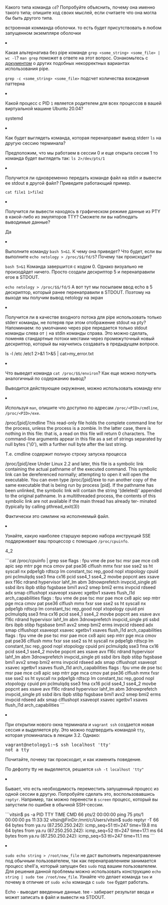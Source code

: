 <p>Какого типа команда <code>cd</code>? Попробуйте объяснить, почему она именно такого типа; опишите ход своих мыслей, если считаете что она могла бы быть другого типа.</p>
<p> встроенная комманда оболочки. то есть будет присутствовать в любом запущенном экземпляре оболочки</p>
<li>
<p>Какая альтернатива без pipe команде <code>grep &lt;some_string&gt; &lt;some_file&gt; | wc -l</code>? <code>man grep</code> поможет в ответе на этот вопрос. Ознакомьтесь с <a href="http://www.smallo.ruhr.de/award.html" rel="nofollow">документом</a> о других подобных некорректных вариантах использования pipe.</p>
</li>
<p><code>grep -c &lt;some_string&gt; &lt;some_file&gt;</code> подсчет количества вхождения паттерна</p>
<li>
<p>Какой процесс с PID <code>1</code> является родителем для всех процессов в вашей виртуальной машине Ubuntu 20.04?</p>
<p>systemd</p>
</li>
<li>
<p>Как будет выглядеть команда, которая перенаправит вывод stderr <code>ls</code> на другую сессию терминала?</p>
<p>Предположим, что мы работаем в сессии 0 и еще открыта сессия 1 то команда будет выглядеть так: <code>ls 2>/dev/pts/1</code>
</li>
<li>
<p>Получится ли одновременно передать команде файл на stdin и вывести ее stdout в другой файл? Приведите работающий пример.</p>
<p><code>cat file1 1>file2</code>
</li>
<li>
<p>Получится ли вывести находясь в графическом режиме данные из PTY в какой-либо из эмуляторов TTY? Сможете ли вы наблюдать выводимые данные?</p>
<p>Да</p>
</li>
<li>
<p>Выполните команду <code>bash 5&gt;&amp;1</code>. К чему она приведет? Что будет, если вы выполните <code>echo netology &gt; /proc/$$/fd/5</code>? Почему так происходит?</p>
<p><code>bash 5>&1</code> Команда завершится с кодом 0. Однако визуально не произодйдет ничего. Просто создали дескриптор 5 и перенаправили егое в STDOUT.
<p><code>echo netology > /proc/$$/fd/5</code> А вот тут мы посылаем ввод echo в 5 дескриптор, который ранее перенаправили в STDOUT. Поэтому на выходе мы получим вывод netology на экран</p>
</li>
<li>
<p>Получится ли в качестве входного потока для pipe использовать только stderr команды, не потеряв при этом отображение stdout на pty? Напоминаем: по умолчанию через pipe передается только stdout команды слева от <code>|</code> на stdin команды справа.
Это можно сделать, поменяв стандартные потоки местами через промежуточный новый дескриптор, который вы научились создавать в предыдущем вопросе.</p>
<p>ls -l /etc /etc1 2>&1 1>&5 | cat>my_error.txt</p>

</li>
<li>
<p>Что выведет команда <code>cat /proc/$$/environ</code>? Как еще можно получить аналогичный по содержанию вывод?</p>
<p>Выводится действующее окружение, можно использовать команду env</p> 
</li>
<li>
<p>Используя <code>man</code>, опишите что доступно по адресам <code>/proc/&lt;PID&gt;/cmdline</code>, <code>/proc/&lt;PID&gt;/exe</code>.</p>
<p> /proc/[pid]/cmdline
              This read-only file holds the complete command line for the process, unless the process is a zombie.  In the latter case, there is nothing in this file: that is, a read on  this  file  will
              return 0 characters.  The command-line arguments appear in this file as a set of strings separated by null bytes ('\0'), with a further null byte after the last string.</p>
<p>Т.е. cmdline содержит полную строку запуска процесса</p>
<p> /proc/[pid]/exe
              Under  Linux 2.2 and later, this file is a symbolic link containing the actual pathname of the executed command.  This symbolic link can be dereferenced normally; attempting to open it will
              open the executable.  You can even type /proc/[pid]/exe to run another copy of the same executable that is being run by process [pid].  If the pathname has been unlinked, the symbolic  link
              will  contain the string '(deleted)' appended to the original pathname.  In a multithreaded process, the contents of this symbolic link are not available if the main thread has already ter‐
              minated (typically by calling pthread_exit(3))</p>
<p>Фактически это симлинк на исполняемый файл.</p>
</li>
<li>
<p>Узнайте, какую наиболее старшую версию набора инструкций SSE поддерживает ваш процессор с помощью <code>/proc/cpuinfo</code>.</p>
<p>4_2
<p>
```cat /proc/cpuinfo | grep sse
flags           : fpu vme de pse tsc msr pae mce cx8 apic sep mtrr pge mca cmov pat pse36 clflush mmx fxsr sse sse2 ss ht syscall nx pdpe1gb rdtscp lm constant_tsc rep_good nopl xtopology cpuid pni pclmulqdq
sse3 fma cx16 pcid sse4_1 sse4_2 movbe popcnt aes xsave avx f16c rdrand hypervisor lahf_lm abm 3dnowprefetch invpcid_single pti ssbd ibrs ibpb stibp fsgsbase bmi1 avx2 smep bmi2 erms invpcid rdseed adx smap clflushopt xsaveopt xsavec xgetbv1 xsaves flush_l1d arch_capabilities
flags           : fpu vme de pse tsc msr pae mce cx8 apic sep mtrr pge mca cmov pat pse36 clflush mmx fxsr sse sse2 ss ht syscall nx pdpe1gb rdtscp lm constant_tsc rep_good nopl xtopology cpuid pni pclmulqdq
sse3 fma cx16 pcid sse4_1 sse4_2 movbe popcnt aes xsave avx f16c rdrand hypervisor lahf_lm abm 3dnowprefetch invpcid_single pti ssbd ibrs ibpb stibp fsgsbase bmi1 avx2 smep bmi2 erms invpcid rdseed adx smap clflushopt xsaveopt xsavec xgetbv1 xsaves flush_l1d arch_capabilities
flags           : fpu vme de pse tsc msr pae mce cx8 apic sep mtrr pge mca cmov pat pse36 clflush mmx fxsr sse sse2 ss ht syscall nx pdpe1gb rdtscp lm constant_tsc rep_good nopl xtopology cpuid pni pclmulqdq
sse3 fma cx16 pcid sse4_1 sse4_2 movbe popcnt aes xsave avx f16c rdrand hypervisor lahf_lm abm 3dnowprefetch invpcid_single pti ssbd ibrs ibpb stibp fsgsbase bmi1 avx2 smep bmi2 erms invpcid rdseed adx smap clflushopt xsaveopt xsavec xgetbv1 xsaves flush_l1d arch_capabilities
flags           : fpu vme de pse tsc msr pae mce cx8 apic sep mtrr pge mca cmov pat pse36 clflush mmx fxsr sse sse2 ss ht syscall nx pdpe1gb rdtscp lm constant_tsc rep_good nopl xtopology cpuid pni pclmulqdq
sse3 fma cx16 pcid sse4_1 sse4_2 movbe popcnt aes xsave avx f16c rdrand hypervisor lahf_lm abm 3dnowprefetch invpcid_single pti ssbd ibrs ibpb stibp fsgsbase bmi1 avx2 smep bmi2 erms invpcid rdseed adx smap clflushopt xsaveopt xsavec xgetbv1 xsaves flush_l1d arch_capabilities
```
</p>
</li>
<li>
<p>При открытии нового окна терминала и <code>vagrant ssh</code> создается новая сессия и выделяется pty. Это можно подтвердить командой <code>tty</code>, которая упоминалась в лекции 3.2. Однако:</p>
<div class="highlight highlight-source-shell position-relative" data-snippet-clipboard-copy-content="vagrant@netology1:~$ ssh localhost 'tty'
not a tty
"><pre>vagrant@netology1:<span class="pl-k">~</span>$ ssh localhost <span class="pl-s"><span class="pl-pds">'</span>tty<span class="pl-pds">'</span></span>
not a tty</pre></div>
<p>Почитайте, почему так происходит, и как изменить поведение.</p>
<p>По дефолту tty не выделяется, решается <code>ssh -t localhost 'tty"</code></p>
</li>
<li>
<p>Бывает, что есть необходимость переместить запущенный процесс из одной сессии в другую. Попробуйте сделать это, воспользовавшись <code>reptyr</code>. Например, так можно перенести в <code>screen</code> процесс, который вы запустили по ошибке в обычной SSH-сессии.</p>
</li>
<p>
```vitsin$ ps -a
  PID TTY          TIME CMD
   66 pts/2    00:00:00 ping
   75 pts/1    00:00:00 ps
11:33:32 vitsin@FinDir:/mnt/c/Users/vitsin$ sudo reptyr -T 66
64 bytes from ya.ru (87.250.250.242): icmp_seq=51 ttl=247 time=19.8 ms
64 bytes from ya.ru (87.250.250.242): icmp_seq=52 ttl=247 time=17.1 ms
64 bytes from ya.ru (87.250.250.242): icmp_seq=53 ttl=247 time=11.1 ms
```
</p>
<li>
<p><code>sudo echo string &gt; /root/new_file</code> не даст выполнить перенаправление под обычным пользователем, так как перенаправлением занимается процесс shell'а, который запущен без <code>sudo</code> под вашим пользователем. Для решения данной проблемы можно использовать конструкцию <code>echo string | sudo tee /root/new_file</code>. Узнайте что делает команда <code>tee</code> и почему в отличие от <code>sudo echo</code> команда с <code>sudo tee</code> будет работать.</p>
<p></p> Echo - выводит введенные данные. tee - забирает результат ввода и может записать в файл и вывести на STDOUT.
</li>


